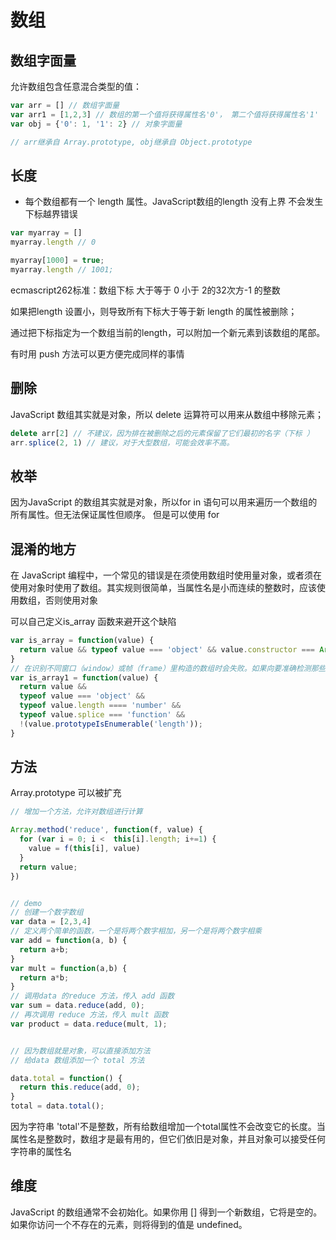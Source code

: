 # 数组

## 数组字面量
允许数组包含任意混合类型的值：
```js
var arr = [] // 数组字面量
var arr1 = [1,2,3] // 数组的第一个值将获得属性名'0'， 第二个值将获得属性名'1'
var obj = {'0': 1, '1': 2} // 对象字面量

// arr继承自 Array.prototype, obj继承自 Object.prototype
```

## 长度
* 每个数组都有一个 length 属性。JavaScript数组的length 没有上界
不会发生下标越界错误
```js
var myarray = []
myarray.length // 0

myarray[1000] = true;
myarray.length // 1001;
```
ecmascript262标准：数组下标 大于等于 0 小于 2的32次方-1 的整数 

如果把length 设置小，则导致所有下标大于等于新 length 的属性被删除；

通过把下标指定为一个数组当前的length，可以附加一个新元素到该数组的尾部。

有时用 push 方法可以更方便完成同样的事情

## 删除

JavaScript 数组其实就是对象，所以 delete 运算符可以用来从数组中移除元素；
```js
delete arr[2] // 不建议，因为排在被删除之后的元素保留了它们最初的名字（下标 ）
arr.splice(2, 1) // 建议，对于大型数组，可能会效率不高。
```

## 枚举

因为JavaScript 的数组其实就是对象，所以for in 语句可以用来遍历一个数组的所有属性。但无法保证属性但顺序。
但是可以使用 for

## 混淆的地方

在 JavaScript 编程中，一个常见的错误是在须使用数组时使用量对象，或者须在使用对象时使用了数组。其实规则很简单，当属性名是小而连续的整数时，应该使用数组，否则使用对象

可以自己定义is_array 函数来避开这个缺陷
```js
var is_array = function(value) {
  return value && typeof value === 'object' && value.constructor === Array;
}
// 在识别不同窗口（window）或帧（frame）里构造的数组时会失败。如果向要准确检测那些外部的数组，需要
var is_array1 = function(value) {
  return value && 
  typeof value === 'object' &&
  typeof value.length ==== 'number' &&
  typeof value.splice === 'function' &&
  !(value.prototypeIsEnumerable('length'));
}
```

## 方法

Array.prototype 可以被扩充
```js
// 增加一个方法，允许对数组进行计算

Array.method('reduce', function(f, value) {
  for (var i = 0; i <  this[i].length; i+=1) {
    value = f(this[i], value)
  }
  return value;
})


// demo
// 创建一个数字数组
var data = [2,3,4]
// 定义两个简单的函数，一个是将两个数字相加，另一个是将两个数字相乘
var add = function(a, b) {
  return a+b;
}
var mult = function(a,b) {
  return a*b;
}
// 调用data 的reduce 方法，传入 add 函数
var sum = data.reduce(add, 0);
// 再次调用 reduce 方法，传入 mult 函数
var product = data.reduce(mult, 1);


// 因为数组就是对象，可以直接添加方法
// 给data 数组添加一个 total 方法

data.total = function() {
  return this.reduce(add, 0);
}
total = data.total();
```
因为字符串 'total'不是整数，所有给数组增加一个total属性不会改变它的长度。当属性名是整数时，数组才是最有用的，但它们依旧是对象，并且对象可以接受任何字符串的属性名

## 维度

JavaScript 的数组通常不会初始化。如果你用 [] 得到一个新数组，它将是空的。如果你访问一个不存在的元素，则将得到的值是 undefined。
